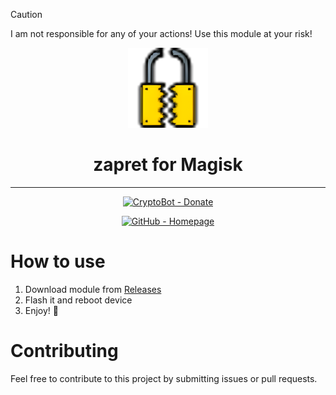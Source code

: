 > [!CAUTION]
> I am not responsible for any of your actions! Use this module at your risk!

<p align="center">
  <img src="https://github.com/deosync/zapret-KSU/blob/main/icon.png?raw=true" 
       alt="zapret" 
       width="128" 
       height="128">
</p>

<h1 align="center">zapret for Magisk</h1>

<hr>

<p align="center"> <a href="https://t.me/send?start=IVIbEVbhIiUw"> <img src="https://img.shields.io/badge/CryptoBot-Donate-000000?logo=contactlesspayment" alt="CryptoBot - Donate"> </p>
  
<p align="center"> </a> <a href="https://sevcator.github.io"> <img src="https://img.shields.io/badge/GitHub-Homepage-000000?logo=github" alt="GitHub - Homepage"> </a> </p>

# How to use
1. Download module from [Releases](https://github.com/deosync/zapret-KSU/releases)
2. Flash it and reboot device
3. Enjoy! 🎉

# Contributing
Feel free to contribute to this project by submitting issues or pull requests.
